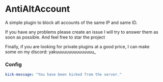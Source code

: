 # AntiAltAccount

A simple plugin to block alt accounts of the same IP and same ID.

If you have any problems please create an issue I will try to answer them as soon as possible. And feel free to star the project

Finally, if you are looking for private plugins at a good price, I can make some on my discord: yakuuuuuuuuuuuuuuu_

### Config
```yaml
kick-message: "You have been kicked from the server."
```